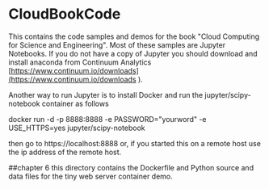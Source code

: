 # CloudBookCodeThis contains the code samples and demos for the book "Cloud Computing for Science and Engineering".   Most of these samples are Jupyter Notebooks.   If you do not have a copy of Jupyter you should download and install anaconda from Continuum Analytics [https://www.continuum.io/downloads](https://www.continuum.io/downloads ).  Another way to run Jupyter is to install Docker and run the jupyter/scipy-notebook container as followsdocker run -d -p 8888:8888 -e PASSWORD="yourword" -e USE_HTTPS=yes jupyter/scipy-notebookthen go to https://localhost:8888 or, if you started this on a remote host use the ip address of the remote host. ##chapter 6this directory contains the Dockerfile and Python source and data files for the  tiny  web server container demo.